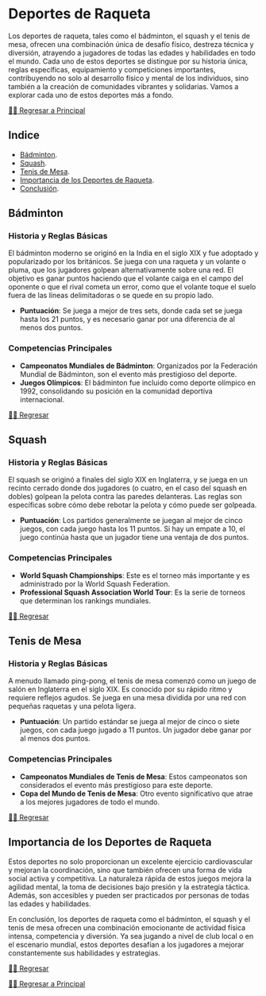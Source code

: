 # Deportes de Raqueta


Los deportes de raqueta, tales como el bádminton, el squash y el tenis de mesa, ofrecen una combinación única de desafío físico, destreza técnica y diversión, atrayendo a jugadores de todas las edades y habilidades en todo el mundo. Cada uno de estos deportes se distingue por su historia única, reglas específicas, equipamiento y competiciones importantes, contribuyendo no solo al desarrollo físico y mental de los individuos, sino también a la creación de comunidades vibrantes y solidarias. Vamos a explorar cada uno de estos deportes más a fondo.

[☝🏻 Regresar a Principal](/articulos.md)


## Indice

- [Bádminton](#bádminton).
- [Squash](#squash).
- [Tenis de Mesa](#tenis-de-mesa).
- [Importancia de los Deportes de Raqueta](#importancia-de-los-deportes-de-raqueta).
- [Conclusión](#conclusión).


## Bádminton

### Historia y Reglas Básicas

El bádminton moderno se originó en la India en el siglo XIX y fue adoptado y popularizado por los británicos. Se juega con una raqueta y un volante o pluma, que los jugadores golpean alternativamente sobre una red. El objetivo es ganar puntos haciendo que el volante caiga en el campo del oponente o que el rival cometa un error, como que el volante toque el suelo fuera de las líneas delimitadoras o se quede en su propio lado.

- **Puntuación**: Se juega a mejor de tres sets, donde cada set se juega hasta los 21 puntos, y es necesario ganar por una diferencia de al menos dos puntos.

### Competencias Principales

- **Campeonatos Mundiales de Bádminton**: Organizados por la Federación Mundial de Bádminton, son el evento más prestigioso del deporte.
- **Juegos Olímpicos**: El bádminton fue incluido como deporte olímpico en 1992, consolidando su posición en la comunidad deportiva internacional.

[☝🏻 Regresar](#deportes-de-raqueta)

## Squash

### Historia y Reglas Básicas

El squash se originó a finales del siglo XIX en Inglaterra, y se juega en un recinto cerrado donde dos jugadores (o cuatro, en el caso del squash en dobles) golpean la pelota contra las paredes delanteras. Las reglas son específicas sobre cómo debe rebotar la pelota y cómo puede ser golpeada.

- **Puntuación**: Los partidos generalmente se juegan al mejor de cinco juegos, con cada juego hasta los 11 puntos. Si hay un empate a 10, el juego continúa hasta que un jugador tiene una ventaja de dos puntos.

### Competencias Principales

- **World Squash Championships**: Este es el torneo más importante y es administrado por la World Squash Federation.
- **Professional Squash Association World Tour**: Es la serie de torneos que determinan los rankings mundiales.

[☝🏻 Regresar](#deportes-de-raqueta)

## Tenis de Mesa

### Historia y Reglas Básicas

A menudo llamado ping-pong, el tenis de mesa comenzó como un juego de salón en Inglaterra en el siglo XIX. Es conocido por su rápido ritmo y requiere reflejos agudos. Se juega en una mesa dividida por una red con pequeñas raquetas y una pelota ligera.

- **Puntuación**: Un partido estándar se juega al mejor de cinco o siete juegos, con cada juego jugado a 11 puntos. Un jugador debe ganar por al menos dos puntos.

### Competencias Principales

- **Campeonatos Mundiales de Tenis de Mesa**: Estos campeonatos son considerados el evento más prestigioso para este deporte.
- **Copa del Mundo de Tenis de Mesa**: Otro evento significativo que atrae a los mejores jugadores de todo el mundo.

[☝🏻 Regresar](#deportes-de-raqueta)

## Importancia de los Deportes de Raqueta

Estos deportes no solo proporcionan un excelente ejercicio cardiovascular y mejoran la coordinación, sino que también ofrecen una forma de vida social activa y competitiva. La naturaleza rápida de estos juegos mejora la agilidad mental, la toma de decisiones bajo presión y la estrategia táctica. Además, son accesibles y pueden ser practicados por personas de todas las edades y habilidades.

En conclusión, los deportes de raqueta como el bádminton, el squash y el tenis de mesa ofrecen una combinación emocionante de actividad física intensa, competencia y diversión. Ya sea jugando a nivel de club local o en el escenario mundial, estos deportes desafían a los jugadores a mejorar constantemente sus habilidades y estrategias.

[☝🏻 Regresar](#deportes-de-raqueta)

[☝🏻 Regresar a Principal](/articulos.md)